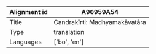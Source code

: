 |Alignment id | A90959A54
| --- | --- 
|Title | Candrakīrti: Madhyamakāvatāra 
|Type | translation
|Languages | ['bo', 'en']